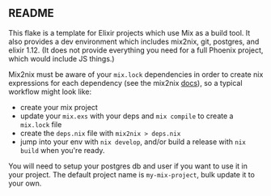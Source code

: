 ## README

This flake is a template for Elixir projects which use Mix as a build tool. It also provides a dev environment which includes mix2nix, git, postgres, and elixir 1.12. (It does not provide everything you need for a full Phoenix project, which would include JS things.)

Mix2nix must be aware of your `mix.lock` dependencies in order to create nix expressions for each dependency (see the mix2nix [docs](https://github.com/ydlr/mix2nix)), so a typical workflow might look like:
- create your mix project
- update your `mix.exs` with your deps and `mix compile` to create a `mix.lock` file
- create the `deps.nix` file with `mix2nix > deps.nix`
- jump into your env with `nix develop`, and/or build a release with `nix build` when you're ready.

You will need to setup your postgres db and user if you want to use it in your project.
The default project name is `my-mix-project`, bulk update it to your own.

